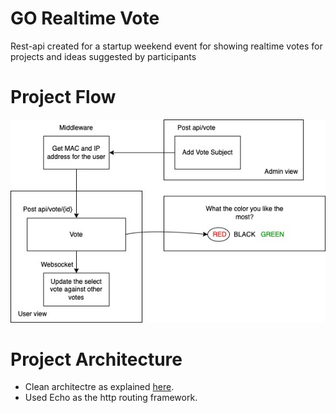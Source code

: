 # GO Realtime Vote
Rest-api created for a startup weekend event for showing realtime votes for projects and ideas suggested by participants 

# Project Flow
![Screenshot](https://github.com/1saifj/Realtime-Vote/blob/main/swnrv.jpg)

# Project Architecture 
* Clean architectre as explained [here](https://github.com/bxcodec/go-clean-arch).
* Used Echo as the http routing framework.
